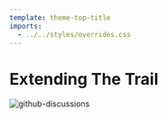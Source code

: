 ```yaml
---
template: theme-top-title
imports:
  - ../../styles/overrides.css
---
```


# Extending The Trail

![github-discussions](https://docs.github.com/assets/images/help/discussions/new-discussion-select-category-dropdown-menu.png)